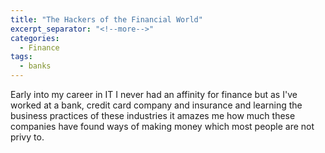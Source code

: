 ```yaml
---
title: "The Hackers of the Financial World"
excerpt_separator: "<!--more-->"
categories:
  - Finance
tags:
  - banks
---
```


Early into my career in IT I never had an affinity for finance but as I've worked at a bank, credit card company and insurance and learning the business practices of these industries it amazes me how much these companies have found ways of making money which most people are not privy to.


```


